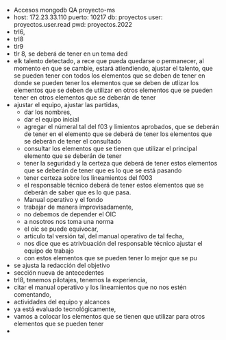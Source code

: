 - Accesos mongodb QA proyecto-ms
- host: 172.23.33.110
  puerto: 10217
  db: proyectos
  user: proyectos.user.read
  pwd: proyectos.2022
- trl6,
- trl8
- tlr9
- tlr 8, se deberá de tener en un tema ded
- elk talento detectado, a rece que pueda quedarse o permanecer, al momento en que se cambie, estará atiendiendo, ajustar el talento, que se pueden tener con todos los elementos que se deben de tener en donde se pueden tener los elementos que se deben de utlizar los elementos que se deben de  utilizar en otros elementos que se pueden tener en otros elementos que se deberán de tener
- ajustar el equipo, ajustar las partidas,
	- dar los nombres,
	- dar el equipo inicial
	- agregar el númeral tal del f03 y limientos aprobados, que se deberán de tener en el elemento que se deberá de tener los elementos que se deberán de tener el consultado
	- consultar los elementos que se tienen que utilizar el principal elemento que se deberán de tener
	- tener la seguridad y la certeza que deberá de tener estos elementos que se deberán de tener que es lo que se está pasando
	- tener certeza sobre los lineamientos del f003
	- el responsable técnico deberá de tener estos elementos que se deberán de saber que es lo que pasa.
	- Manual operativo y el fondo
	- trabajar de manera improvisadamente,
	- no debemos de depender el OIC
	- a nosotros nos toma una norma
	- el oic se puede equivocar,
	- articulo tal versión tal, del manual operativo de tal fecha,
	- nos dice que es atrivbuación del responsable técnico ajustar el equipo de trabajo
	- con estos elementos que se pueden tener lo mejor que se pu
- se ajusta la redacción del objetivo
- sección nueva de antecedentes
- trl8, tenemos pilotajes, tenemos la experiencia,
- citar el manual operativo y los lineamientos que no nos estén comentando,
- actividades del equipo y alcances
- ya está evaluado tecnológicamente,
- vamos a colocar los elementos que se tienen que utilizar para otros elementos que se pueden tener
-